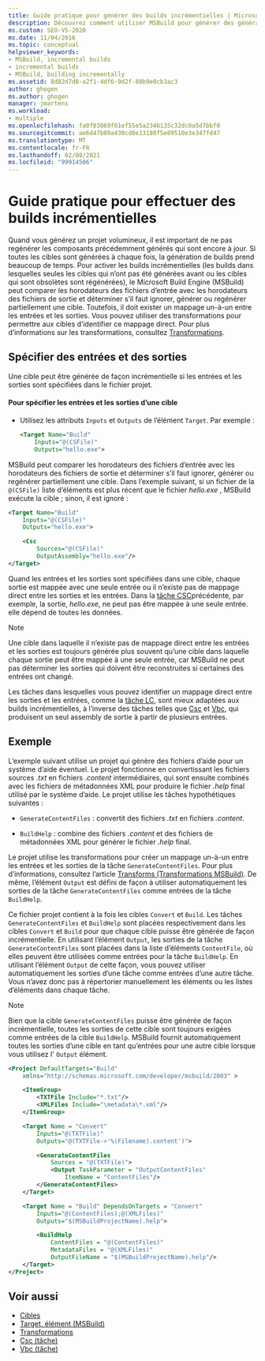 ```yaml
---
title: Guide pratique pour générer des builds incrémentielles | Microsoft Docs
description: Découvrez comment utiliser MSBuild pour générer des générations incrémentielles. par conséquent, les composants précédemment générés qui sont toujours à jour ne sont pas régénérés.
ms.custom: SEO-VS-2020
ms.date: 11/04/2016
ms.topic: conceptual
helpviewer_keywords:
- MSBuild, incremental builds
- incremental builds
- MSBuild, building incrementally
ms.assetid: 8d82d7d8-a2f1-4df6-9d2f-80b9e0cb3ac3
author: ghogen
ms.author: ghogen
manager: jmartens
ms.workload:
- multiple
ms.openlocfilehash: fa0f03869f61ef55e5a2346135c32dc0a5d7bbf0
ms.sourcegitcommit: ae6d47b09a439cd0e13180f5e89510e3e347fd47
ms.translationtype: MT
ms.contentlocale: fr-FR
ms.lasthandoff: 02/08/2021
ms.locfileid: "99914506"
---
```

# <a name="how-to-build-incrementally"></a>Guide pratique pour effectuer des builds incrémentielles

Quand vous générez un projet volumineux, il est important de ne pas regénérer les composants précédemment générés qui sont encore à jour. Si toutes les cibles sont générées à chaque fois, la génération de builds prend beaucoup de temps. Pour activer les builds incrémentielles (les builds dans lesquelles seules les cibles qui n’ont pas été générées avant ou les cibles qui sont obsolètes sont régénérées), le Microsoft Build Engine (MSBuild) peut comparer les horodateurs des fichiers d’entrée avec les horodateurs des fichiers de sortie et déterminer s’il faut ignorer, générer ou regénérer partiellement une cible. Toutefois, il doit exister un mappage un-à-un entre les entrées et les sorties. Vous pouvez utiliser des transformations pour permettre aux cibles d’identifier ce mappage direct. Pour plus d’informations sur les transformations, consultez [Transformations](../msbuild/msbuild-transforms.md).

## <a name="specify-inputs-and-outputs"></a>Spécifier des entrées et des sorties

Une cible peut être générée de façon incrémentielle si les entrées et les sorties sont spécifiées dans le fichier projet.

#### <a name="to-specify-inputs-and-outputs-for-a-target"></a>Pour spécifier les entrées et les sorties d’une cible

- Utilisez les attributs `Inputs` et `Outputs` de l’élément `Target`. Par exemple :

  ```xml
  <Target Name="Build"
      Inputs="@(CSFile)"
      Outputs="hello.exe">
  ```

MSBuild peut comparer les horodateurs des fichiers d’entrée avec les horodateurs des fichiers de sortie et déterminer s’il faut ignorer, générer ou regénérer partiellement une cible. Dans l’exemple suivant, si un fichier de la `@(CSFile)` liste d’éléments est plus récent que le fichier *hello.exe* , MSBuild exécute la cible ; sinon, il est ignoré :

```xml
<Target Name="Build"
    Inputs="@(CSFile)"
    Outputs="hello.exe">

    <Csc
        Sources="@(CSFile)"
        OutputAssembly="hello.exe"/>
</Target>
```

Quand les entrées et les sorties sont spécifiées dans une cible, chaque sortie est mappée avec une seule entrée ou il n’existe pas de mappage direct entre les sorties et les entrées. Dans la [tâche CSC](../msbuild/csc-task.md)précédente, par exemple, la sortie, *hello.exe*, ne peut pas être mappée à une seule entrée. elle dépend de toutes les données.

> [!NOTE]
> Une cible dans laquelle il n’existe pas de mappage direct entre les entrées et les sorties est toujours générée plus souvent qu’une cible dans laquelle chaque sortie peut être mappée à une seule entrée, car MSBuild ne peut pas déterminer les sorties qui doivent être reconstruites si certaines des entrées ont changé.

Les tâches dans lesquelles vous pouvez identifier un mappage direct entre les sorties et les entrées, comme la [tâche LC](../msbuild/lc-task.md), sont mieux adaptées aux builds incrémentielles, à l’inverse des tâches telles que [Csc](../msbuild/csc-task.md) et [Vbc](../msbuild/vbc-task.md), qui produisent un seul assembly de sortie à partir de plusieurs entrées.

## <a name="example"></a>Exemple

L’exemple suivant utilise un projet qui génère des fichiers d’aide pour un système d’aide éventuel. Le projet fonctionne en convertissant les fichiers sources *.txt* en fichiers *.content* intermédiaires, qui sont ensuite combinés avec les fichiers de métadonnées XML pour produire le fichier *.help* final utilisé par le système d’aide. Le projet utilise les tâches hypothétiques suivantes :

- `GenerateContentFiles` : convertit des fichiers *.txt* en fichiers *.content*.

- `BuildHelp` : combine des fichiers *.content* et des fichiers de métadonnées XML pour générer le fichier *.help* final.

Le projet utilise les transformations pour créer un mappage un-à-un entre les entrées et les sorties de la tâche `GenerateContentFiles`. Pour plus d’informations, consultez l’article [Transforms (Transformations MSBuild)](../msbuild/msbuild-transforms.md). De même, l’élément `Output` est défini de façon à utiliser automatiquement les sorties de la tâche `GenerateContentFiles` comme entrées de la tâche `BuildHelp`.

Ce fichier projet contient à la fois les cibles `Convert` et `Build`. Les tâches `GenerateContentFiles` et `BuildHelp` sont placées respectivement dans les cibles `Convert` et `Build` pour que chaque cible puisse être générée de façon incrémentielle. En utilisant l’élément `Output`, les sorties de la tâche `GenerateContentFiles` sont placées dans la liste d’éléments `ContentFile`, où elles peuvent être utilisées comme entrées pour la tâche `BuildHelp`. En utilisant l’élément `Output` de cette façon, vous pouvez utiliser automatiquement les sorties d’une tâche comme entrées d’une autre tâche. Vous n’avez donc pas à répertorier manuellement les éléments ou les listes d’éléments dans chaque tâche.

> [!NOTE]
> Bien que la cible `GenerateContentFiles` puisse être générée de façon incrémentielle, toutes les sorties de cette cible sont toujours exigées comme entrées de la cible `BuildHelp`. MSBuild fournit automatiquement toutes les sorties d’une cible en tant qu’entrées pour une autre cible lorsque vous utilisez l' `Output` élément.

```xml
<Project DefaultTargets="Build"
    xmlns="http://schemas.microsoft.com/developer/msbuild/2003" >

    <ItemGroup>
        <TXTFile Include="*.txt"/>
        <XMLFiles Include="\metadata\*.xml"/>
    </ItemGroup>

    <Target Name = "Convert"
        Inputs="@(TXTFile)"
        Outputs="@(TXTFile->'%(Filename).content')">

        <GenerateContentFiles
            Sources = "@(TXTFile)">
            <Output TaskParameter = "OutputContentFiles"
                ItemName = "ContentFiles"/>
        </GenerateContentFiles>
    </Target>

    <Target Name = "Build" DependsOnTargets = "Convert"
        Inputs="@(ContentFiles);@(XMLFiles)"
        Outputs="$(MSBuildProjectName).help">

        <BuildHelp
            ContentFiles = "@(ContentFiles)"
            MetadataFiles = "@(XMLFiles)"
            OutputFileName = "$(MSBuildProjectName).help"/>
    </Target>
</Project>
```

## <a name="see-also"></a>Voir aussi

- [Cibles](../msbuild/msbuild-targets.md)
- [Target, élément (MSBuild)](../msbuild/target-element-msbuild.md)
- [Transformations](../msbuild/msbuild-transforms.md)
- [Csc (tâche)](../msbuild/csc-task.md)
- [Vbc (tâche)](../msbuild/vbc-task.md)

